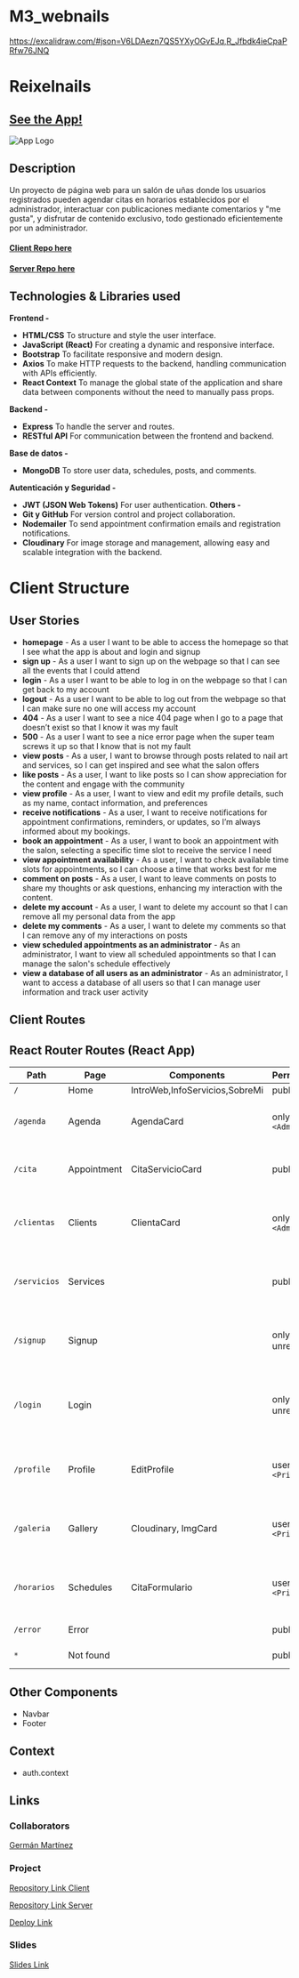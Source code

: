 # M3_webnails

https://excalidraw.com/#json=V6LDAezn7QS5YXyOGvEJq,R_Jfbdk4ieCpaPRfw76JNQ




# Reixelnails

## [See the App!](https://reixelnails.netlify.app/)

![App Logo](https://imgur.com/2WqrE7w)

## Description

Un proyecto de página web para un salón de uñas donde los usuarios registrados pueden agendar citas en horarios establecidos por el administrador, interactuar con publicaciones mediante comentarios y "me gusta", y disfrutar de contenido exclusivo, todo gestionado eficientemente por un administrador.
#### [Client Repo here](https://github.com/Germanmtz96/M3_webnails)
#### [Server Repo here](https://github.com/Germanmtz96/M3_Reixelnails_Server)

## Technologies & Libraries used

**Frontend -**
- **HTML/CSS** To structure and style the user interface.
- **JavaScript (React)** For creating a dynamic and responsive interface.
- **Bootstrap** To facilitate responsive and modern design.
- **Axios** To make HTTP requests to the backend, handling communication with APIs efficiently.
- **React Context** To manage the global state of the application and share data between components without the need to manually pass props.

**Backend -**
- **Express** To handle the server and routes.
- **RESTful API** For communication between the frontend and backend.

**Base de datos -**
- **MongoDB** To store user data, schedules, posts, and comments.

**Autenticación y Seguridad -**
- **JWT (JSON Web Tokens)** For user authentication.
**Others -**
- **Git y GitHub** For version control and project collaboration.
- **Nodemailer** To send appointment confirmation emails and registration notifications.
- **Cloudinary** For image storage and management, allowing easy and scalable integration with the backend.


# Client Structure

## User Stories

- **homepage** - As a user I want to be able to access the homepage so that I see what the app is about and login and signup
- **sign up** - As a user I want to sign up on the webpage so that I can see all the events that I could attend
- **login** - As a user I want to be able to log in on the webpage so that I can get back to my account
- **logout** - As a user I want to be able to log out from the webpage so that I can make sure no one will access my account
- **404** - As a user I want to see a nice 404 page when I go to a page that doesn’t exist so that I know it was my fault 
- **500** - As a user I want to see a nice error page when the super team screws it up so that I know that is not my fault
- **view posts** - As a user, I want to browse through posts related to nail art and services, so I can get inspired and see what the salon offers
- **like posts** - As a user, I want to like posts so I can show appreciation for the content and engage with the community
- **view profile** - As a user, I want to view and edit my profile details, such as my name, contact information, and preferences
- **receive notifications** - As a user, I want to receive notifications for appointment confirmations, reminders, or updates, so I’m always informed about my bookings.
- **book an appointment** - As a user, I want to book an appointment with the salon, selecting a specific time slot to receive the service I need
- **view appointment availability** - As a user, I want to check available time slots for appointments, so I can choose a time that works best for me
- **comment on posts** - As a user, I want to leave comments on posts to share my thoughts or ask questions, enhancing my interaction with the content.
- **delete my account** - As a user, I want to delete my account so that I can remove all my personal data from the app
- **delete my comments** - As a user, I want to delete my comments so that I can remove any of my interactions on posts
- **view scheduled appointments as an administrator** - As an administrator, I want to view all scheduled appointments so that I can manage the salon's schedule effectively
- **view a database of all users as an administrator** - As an administrator, I want to access a database of all users so that I can manage user information and track user activity

## Client Routes

## React Router Routes (React App)
| Path                      | Page            | Components                     | Permissions              | Behavior                                                      |
| ------------------------- | ----------------| -----------------------------  | ------------------------ | ------------------------------------------------------------  |
| `/`                       | Home            | IntroWeb,InfoServicios,SobreMi | public                   | Home page                                                     |
| `/agenda`                 | Agenda          | AgendaCard                     | only admin `<Admin>`     | See the appointments already taken by clients                 |
| `/cita`                   | Appointment     | CitaServicioCard               | public                   | You can view the different services to select one             |
| `/clientas`               | Clients         | ClientaCard                    | only admin `<Admin>`     | You can see the database of registered users on the page      |
| `/servicios`              | Services        |                                | public                   | See the services and the steps to follow to get it done       |
| `/signup`                 | Signup          |                                | only unregistered        | Signup form, link to login, navigate to homepage after signup |
| `/login`                  | Login           |                                | only unregistered        | Login form, link to signup, navigate to homepage after login  |
| `/profile`                | Profile         | EditProfile                    | user only `<Private>`    | Navigate to homepage after logout, expire session             |
| `/galeria`                | Gallery         | Cloudinary, ImgCard            | user only `<Private>`    | See posts, with details such as comments, likes               |
| `/horarios`               | Schedules       | CitaFormulario                 | user only `<Private>`    | You can see the times available to make an appointment        |
| `/error`                  | Error           |                                | public                   | see an error page                                             |
| `*`                       | Not found       |                                | public                   | see a not found page                                          |

## Other Components

- Navbar
- Footer

## Context

- auth.context
  
## Links

### Collaborators

[Germán Martínez](https://github.com/Germanmtz96)

### Project

[Repository Link Client](https://github.com/Germanmtz96/M3_webnails)

[Repository Link Server](https://github.com/Germanmtz96/M3_Reixelnails_Server)

[Deploy Link](https://reixelnails.netlify.app/)

### Slides

[Slides Link](https://www.canva.com/design/DAGOAXFj4og/ysvbmpIM6mJZMuEWUzsFKA/view?utm_content=DAGOAXFj4og&utm_campaign=designshare&utm_medium=link&utm_source=editor)